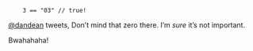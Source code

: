 <code>
    3 == "03" // true!
</code>

[@dandean](http://twitter.com/dandean) tweets, Don’t mind that zero there. I’m _sure_ it’s not important.

Bwahahaha!
